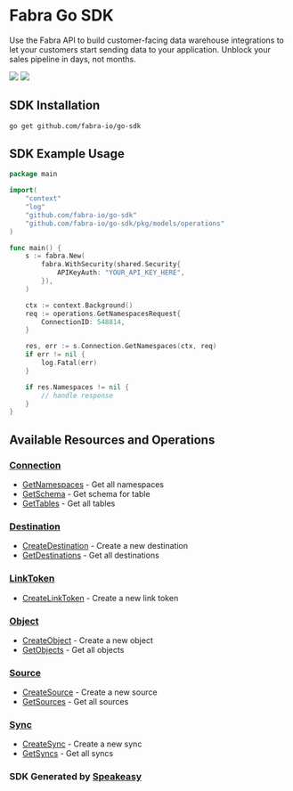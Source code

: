 # Fabra Go SDK

<div align="left">
   <p>Use the Fabra API to build customer-facing data warehouse integrations to let your customers start sending data to your application. Unblock your sales pipeline in days, not months.</p>
   <a href="https://github.com/fabra-io/go-sdk/actions"><img src="https://img.shields.io/github/actions/workflow/status/fabra-io/go-sdk/speakeasy_sdk_generation.yml?style=for-the-badge" /></a>
   <a href="https://www.fabra.io/#Email-Hero"><img src="https://img.shields.io/static/v1?label=Docs&message=Sign Up&color=2ca47c&style=for-the-badge" /></a>
</div>

<!-- Start SDK Installation -->
## SDK Installation

```bash
go get github.com/fabra-io/go-sdk
```
<!-- End SDK Installation -->

## SDK Example Usage
<!-- Start SDK Example Usage -->
```go
package main

import(
	"context"
	"log"
	"github.com/fabra-io/go-sdk"
	"github.com/fabra-io/go-sdk/pkg/models/operations"
)

func main() {
    s := fabra.New(
        fabra.WithSecurity(shared.Security{
            APIKeyAuth: "YOUR_API_KEY_HERE",
        }),
    )

    ctx := context.Background()    
    req := operations.GetNamespacesRequest{
        ConnectionID: 548814,
    }

    res, err := s.Connection.GetNamespaces(ctx, req)
    if err != nil {
        log.Fatal(err)
    }

    if res.Namespaces != nil {
        // handle response
    }
}
```
<!-- End SDK Example Usage -->

<!-- Start SDK Available Operations -->
## Available Resources and Operations


### [Connection](docs/connection/README.md)

* [GetNamespaces](docs/connection/README.md#getnamespaces) - Get all namespaces
* [GetSchema](docs/connection/README.md#getschema) - Get schema for table
* [GetTables](docs/connection/README.md#gettables) - Get all tables

### [Destination](docs/destination/README.md)

* [CreateDestination](docs/destination/README.md#createdestination) - Create a new destination
* [GetDestinations](docs/destination/README.md#getdestinations) - Get all destinations

### [LinkToken](docs/linktoken/README.md)

* [CreateLinkToken](docs/linktoken/README.md#createlinktoken) - Create a new link token

### [Object](docs/object/README.md)

* [CreateObject](docs/object/README.md#createobject) - Create a new object
* [GetObjects](docs/object/README.md#getobjects) - Get all objects

### [Source](docs/source/README.md)

* [CreateSource](docs/source/README.md#createsource) - Create a new source
* [GetSources](docs/source/README.md#getsources) - Get all sources

### [Sync](docs/sync/README.md)

* [CreateSync](docs/sync/README.md#createsync) - Create a new sync
* [GetSyncs](docs/sync/README.md#getsyncs) - Get all syncs
<!-- End SDK Available Operations -->

### SDK Generated by [Speakeasy](https://docs.speakeasyapi.dev/docs/using-speakeasy/client-sdks)
